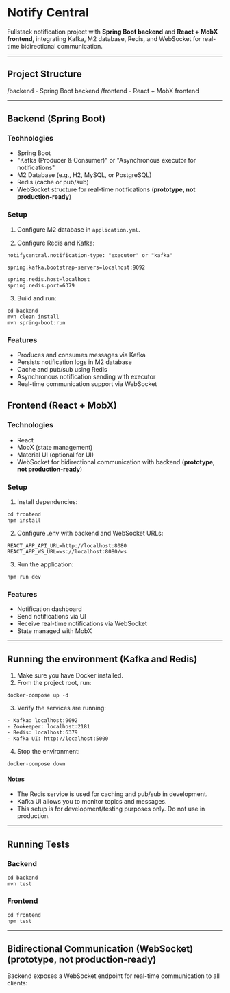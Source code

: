 # Notify Central

Fullstack notification project with **Spring Boot backend** and **React + MobX frontend**, integrating Kafka, M2 database, Redis, and WebSocket for real-time bidirectional communication.

---

## Project Structure

/backend - Spring Boot backend
/frontend - React + MobX frontend

---

## Backend (Spring Boot)

### Technologies
- Spring Boot
- "Kafka (Producer & Consumer)" or "Asynchronous executor for notifications"
- M2 Database (e.g., H2, MySQL, or PostgreSQL)
- Redis (cache or pub/sub)
- WebSocket structure for real-time notifications (**prototype, not production-ready**)

### Setup

1. Configure M2 database in `application.yml`.


2. Configure Redis and Kafka:
```
notifycentral.notification-type: "executor" or "kafka"

spring.kafka.bootstrap-servers=localhost:9092

spring.redis.host=localhost
spring.redis.port=6379
```

3. Build and run:
```
cd backend
mvn clean install
mvn spring-boot:run
```

### Features
- Produces and consumes messages via Kafka
- Persists notification logs in M2 database
- Cache and pub/sub using Redis
- Asynchronous notification sending with executor
- Real-time communication support via WebSocket

## Frontend (React + MobX)

### Technologies
- React
- MobX (state management)
- Material UI (optional for UI)
- WebSocket for bidirectional communication with backend  (**prototype, not production-ready**)

### Setup
1. Install dependencies:
```
cd frontend
npm install
```

2. Configure .env with backend and WebSocket URLs:
```
REACT_APP_API_URL=http://localhost:8080
REACT_APP_WS_URL=ws://localhost:8080/ws
```

3. Run the application:
```
npm run dev
```

### Features
- Notification dashboard
- Send notifications via UI
- Receive real-time notifications via WebSocket
- State managed with MobX

---

## Running the environment (Kafka and Redis)

1. Make sure you have Docker installed.
2. From the project root, run:
```
docker-compose up -d
```
3. Verify the services are running:
```
- Kafka: localhost:9092
- Zookeeper: localhost:2181
- Redis: localhost:6379
- Kafka UI: http://localhost:5000
```
4. Stop the environment:
```
docker-compose down
```

#### Notes

- The Redis service is used for caching and pub/sub in development.
- Kafka UI allows you to monitor topics and messages.
- This setup is for development/testing purposes only. Do not use in production.

---

## Running Tests

### Backend
```
cd backend
mvn test
```

### Frontend
```
cd frontend
npm test
```

---

## Bidirectional Communication (WebSocket) (**prototype, not production-ready**)
Backend exposes a WebSocket endpoint for real-time communication to all clients:
